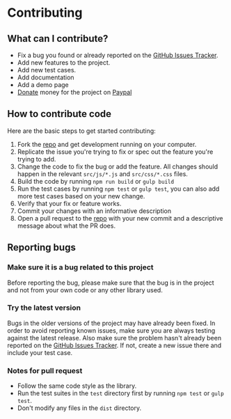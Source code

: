 # Contributing

## What can I contribute?
- Fix a bug you found or already reported on the [GitHub Issues Tracker](https://github.com/techlab/SmartWizard/issues/). 
- Add new features to the project.
- Add new test cases.
- Add documentation  
- Add a demo page
- [Donate](https://www.paypal.me/dipuraj) money for the project on [Paypal](https://www.paypal.me/dipuraj)

## How to contribute code
Here are the basic steps to get started contributing:

1. Fork the [repo](https://github.com/techlab/SmartWizard/) and get development running on your computer.
2. Replicate the issue you're trying to fix or spec out the feature you're trying to add.
3. Change the code to fix the bug or add the feature. All changes should happen in the relevant `src/js/*.js` and `src/css/*.css` files.
4. Build the code by running `npm run build` or `gulp build`
5. Run the test cases by running `npm test` or `gulp test`, you can also add more test cases based on your new change.
6. Verify that your fix or feature works. 
7. Commit your changes with an informative description
8. Open a pull request to the [repo](https://github.com/techlab/SmartWizard/) with your new commit and a descriptive message about what the PR does.

## Reporting bugs
### Make sure it is a bug related to this project
Before reporting the bug, please make sure that the bug is in the project and not from your own code or any other library used.

### Try the latest version
Bugs in the older versions of the project may have already been fixed. 
In order to avoid reporting known issues, make sure you are always testing against the latest release. 
Also make sure the problem hasn't already been reported on the [GitHub Issues Tracker](https://github.com/techlab/SmartWizard/issues/). 
If not, create a new issue there and include your test case.

### Notes for pull request
- Follow the same code style as the library.
- Run the test suites in the `test` directory first by running `npm test` or `gulp test`.
- Don't modify any files in the `dist` directory.
